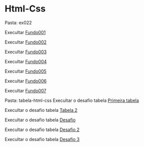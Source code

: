 # Html-Css

Pasta: ex022

Execultar <a href="https://kennedydjalma.github.io/html-css/ex022/fundo001">Fundo001</a>

Execultar <a href="https://kennedydjalma.github.io/html-css/ex022/fundo002">Fundo002</a>

Execultar <a href="https://kennedydjalma.github.io/html-css/ex022/fundo003">Fundo003</a>

Execultar <a href="https://kennedydjalma.github.io/html-css/ex022/fundo004">Fundo004</a>

Execultar <a href="https://kennedydjalma.github.io/html-css/ex022/fundo005">Fundo005</a>

Execultar <a href="https://kennedydjalma.github.io/html-css/ex022/fundo006">Fundo006</a>

Execultar <a href="https://kennedydjalma.github.io/html-css/ex022/fundo007">Fundo007</a>

Pasta: tabela-html-css
 Execultar o desafio tabela <a href="https://kennedydjalma.github.io/html-css/tabela-html-css/">Primeira tabela</a>

 Execultar o desafio tabela <a href="https://kennedydjalma.github.io/html-css/tabela-html-css/tabela2">Tabela 2</a>

 Execultar o desafio tabela <a href="https://kennedydjalma.github.io/html-css/tabela-html-css/desafio">Desafio </a>

 Execultar o desafio tabela <a href="https://kennedydjalma.github.io/html-css/tabela-html-css/desafio2">Desafio 2</a>

Execultar o desafio tabela <a href="https://kennedydjalma.github.io/html-css/tabela-html-css/desafio3">Desafio 3</a>